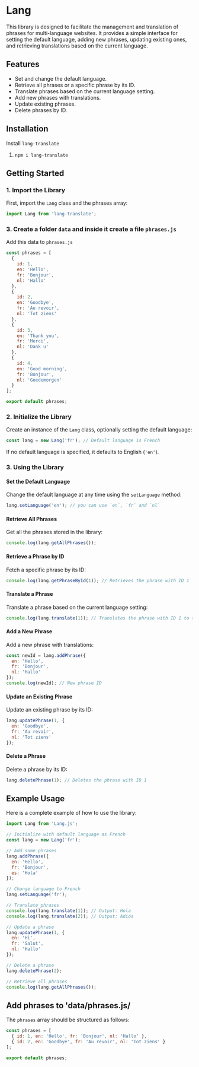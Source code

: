 # Lang

This library is designed to facilitate the management and translation of phrases for multi-language websites. It provides a simple interface for setting the default language, adding new phrases, updating existing ones, and retrieving translations based on the current language.

## Features

- Set and change the default language.
- Retrieve all phrases or a specific phrase by its ID.
- Translate phrases based on the current language setting.
- Add new phrases with translations.
- Update existing phrases.
- Delete phrases by ID.

## Installation

Install `lang-translate`

1. `npm i lang-translate`

## Getting Started

### 1. Import the Library

First, import the `Lang` class and the phrases array:

```javascript
import Lang from 'lang-translate';
```

### 3. Create a folder `data` and inside it create a file `phrases.js`

Add this data to `phrases.js`

```javascript
const phrases = [
  {
    id: 1,
    en: 'Hello',
    fr: 'Bonjour',
    nl: 'Hallo'
  },
  {
    id: 2,
    en: 'Goodbye',
    fr: 'Au revoir',
    nl: 'Tot ziens'
  },
  {
    id: 3,
    en: 'Thank you',
    fr: 'Merci',
    nl: 'Dank u'
  },
  {
    id: 4,
    en: 'Good morning',
    fr: 'Bonjour',
    nl: 'Goedemorgen'
  }
];

export default phrases;
```

### 2. Initialize the Library

Create an instance of the `Lang` class, optionally setting the default language:

```javascript
const lang = new Lang('fr'); // Default language is French
```

If no default language is specified, it defaults to English (`'en'`).

### 3. Using the Library

#### Set the Default Language

Change the default language at any time using the `setLanguage` method:

```javascript
lang.setLanguage('en'); // you can use `en`, `fr` and `nl`
```

#### Retrieve All Phrases

Get all the phrases stored in the library:

```javascript
console.log(lang.getAllPhrases());
```

#### Retrieve a Phrase by ID

Fetch a specific phrase by its ID:

```javascript
console.log(lang.getPhraseById(1)); // Retrieves the phrase with ID 1
```

#### Translate a Phrase

Translate a phrase based on the current language setting:

```javascript
console.log(lang.translate(1)); // Translates the phrase with ID 1 to the current language
```

#### Add a New Phrase

Add a new phrase with translations:

```javascript
const newId = lang.addPhrase({
  en: 'Hello',
  fr: 'Bonjour',
  nl: 'Hallo'
});
console.log(newId); // New phrase ID
```

#### Update an Existing Phrase

Update an existing phrase by its ID:

```javascript
lang.updatePhrase(1, {
  en: 'Goodbye',
  fr: 'Au revoir',
  nl: 'Tot ziens'
});
```

#### Delete a Phrase

Delete a phrase by its ID:

```javascript
lang.deletePhrase(1); // Deletes the phrase with ID 1
```

## Example Usage

Here is a complete example of how to use the library:

```javascript
import Lang from 'Lang.js';

// Initialize with default language as French
const lang = new Lang('fr');

// Add some phrases
lang.addPhrase({
  en: 'Hello',
  fr: 'Bonjour',
  es: 'Hola'
});

// Change language to French
lang.setLanguage('fr');

// Translate phrases
console.log(lang.translate(1)); // Output: Hola
console.log(lang.translate(2)); // Output: Adiós

// Update a phrase
lang.updatePhrase(1, {
  en: 'Hi',
  fr: 'Salut',
  nl: 'Hallo'
});

// Delete a phrase
lang.deletePhrase(2);

// Retrieve all phrases
console.log(lang.getAllPhrases());
```

## Add phrases to 'data/phrases.js/

The `phrases` array should be structured as follows:

```javascript
const phrases = [
  { id: 1, en: 'Hello', fr: 'Bonjour', nl: 'Hallo' },
  { id: 2, en: 'Goodbye', fr: 'Au revoir', nl: 'Tot ziens' }
];

export default phrases;
```
